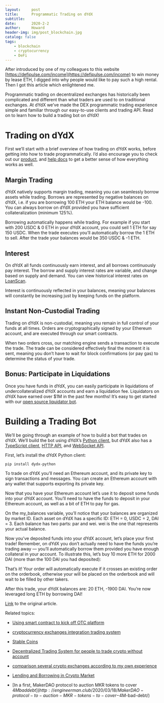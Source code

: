 ```yaml
---
layout:     post
title:      Programmatic Trading on dYdX
subtitle:   
date:       2020-2-2
author:     Howard
header-img: img/post_blockchain.jpg
catalog: false
tags:
    - blockchain
    - cryptocurrency
    - DeFi
---
```



After introduced by one of my colleagues to this website [https://defipulse.com/income](https://defipulse.com/income) to win money by lease ETH, I digged into why people would like to pay such a high rental. Then I got this article which enlightened me. 



Programmatic trading on decentralized exchanges has historically been complicated and different than what traders are used to on traditional exchanges. At dYdX we’ve made the DEX programmatic trading experience simple and familiar through our easy-to-use clients and trading API. Read on to learn how to build a trading bot on dYdX!



# Trading on dYdX

First we’ll start with a brief overview of how trading on dYdX works, before getting into how to trade programmatically. I’d also encourage you to check out our [product](https://trade.dydx.exchange/), and [help docs](https://help.dydx.exchange/) to get a better sense of how everything works as well.

## Margin Trading

dYdX natively supports margin trading, meaning you can seamlessly borrow assets while trading. Borrows are represented by negative balances on dYdX, i.e. if you are borrowing 100 ETH your ETH balance would be -100. You can always borrow on dYdX provided you have sufficient collateralization (minimum 125%).

Borrowing automatically happens while trading. For example if you start with 200 USDC & 0 ETH in your dYdX account, you could sell 1 ETH for say 150 USDC. When the trade executes you’ll automatically borrow the 1 ETH to sell. After the trade your balances would be 350 USDC & -1 ETH.

## Interest

On dYdX all funds continuously earn interest, and all borrows continuously pay interest. The borrow and supply interest rates are variable, and change based on supply and demand. You can view historical interest rates on [LoanScan](https://loanscan.io/earn/historical).

Interest is continuously reflected in your balances, meaning your balances will constantly be increasing just by keeping funds on the platform.

## Instant Non-Custodial Trading

Trading on dYdX is non-custodial, meaning you remain in full control of your funds at all times. Orders are cryptographically signed by your Ethereum account, and are executed through our smart contracts.

When two orders cross, our matching engine sends a transaction to execute the trade. The trade can be considered effectively final the moment it is sent, meaning you don’t have to wait for block confirmations (or pay gas) to determine the status of your trade.

## Bonus: Participate in Liquidations

Once you have funds in dYdX, you can easily participate in liquidations of undercollateralized dYdX accounts and earn a liquidation fee. Liquidators on dYdX have earned over $1M in the past few months! It’s easy to get started with our [open source liquidator bot](https://github.com/dydxprotocol/liquidator).

# Building a Trading Bot

We’ll be going through an example of how to build a bot that trades on dYdX. We’ll build the bot using dYdX’s [Python client](https://docs.dydx.exchange/#/python), but dYdX also has a [TypeScript client](https://docs.dydx.exchange/#/typescript), [HTTP API](https://docs.dydx.exchange/#/api), and [WebSocket API](https://docs.dydx.exchange/#/websocket).

First, let’s install the dYdX Python client:

```
pip install dydx-python
```

To trade on dYdX you’ll need an Ethereum account, and its private key to sign transactions and messages. You can create an Ethereum account with any wallet that supports exporting its private key.

Now that you have your Ethereum account let’s use it to deposit some funds into your dYdX account. You’ll need to have the funds to deposit in your Ethereum account, as well as a bit of ETH to pay for gas.



On the my_balances variable, you’ll notice that your balances are organized by market ID. Each asset on dYdX has a specific ID: ETH = 0, USDC = 2, DAI = 3. Each balance has two parts: par and wei. wei is the one that represents your actual balance.

Now you’ve deposited funds into your dYdX account, let’s place your first trade! Remember, on dYdX you don’t actually need to have the funds you’re trading away — you’ll automatically borrow them provided you have enough collateral in your account. To illustrate this, let’s buy 10 more ETH for 2000 DAI (more than the 100 DAI you had deposited):


That’s it! Your order will automatically execute if it crosses an existing order on the orderbook, otherwise your will be placed on the orderbook and will wait to be filled by other takers.

After this trade, your dYdX balances are: 20 ETH, -1900 DAI. You’re now leveraged long ETH by borrowing DAI!



[Link](https://medium.com/dydxderivatives/programatic-trading-on-dydx-4c74b8e86d88) to the original article.



Related topics:


- [Using smart contract to kick off OTC platform](http://engineerman.club/2018/12/30/Using-smart-contract-to-kick-off-OTC-platform/)

- [cryptocurrency exchanges integration trading system](http://engineerman.club/2018/12/06/cryptocurrency-exchanges-integration-trading-system/)

- [Stable Coins](http://engineerman.club/2018/12/06/Stable-Coins/)

- [Decentralized Trading System for people to trade crypto without account](http://engineerman.club/2018/12/06/Decentralized-Trading-System-for-people-to-trade-crypto-without-account/)

- [comparison several crypto exchanges according to my own experience](http://engineerman.club/2017/12/05/comparison-several-crypto-exchanges-according-to-my-own-experience/)

- [Lending and Borrowing in Crypto Market](http://engineerman.club/2020/02/02/NFT-Valuation/)

- [In a first, MakerDAO protocol to auction MKR tokens to cover $4M bad debt](http://engineerman.club/2020/03/18/MakerDAO-protocol-to-auction-MKR-tokens-to-cover-$4M-bad-debt/)